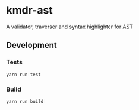 # kmdr-ast

A validator, traverser and syntax highlighter for AST

## Development

### Tests

```
yarn run test
```

### Build

```
yarn run build
```
